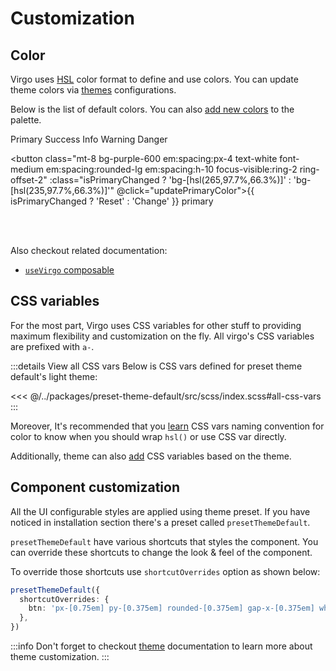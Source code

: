 <script setup lang="ts">
import { useCssVar } from '@vueuse/core';
import { useVirgo } from '@virgo-ui/vue';
import { computed } from 'vue';

const { activeTheme, themes } = useVirgo()
const vpBrandHue = useCssVar('--vp-brand-hue')
const isPrimaryChanged = computed(() => activeTheme.value.theme?.colors.primary?.startsWith('235'))

const updatePrimaryColor = () => {
  const primaryColor = activeTheme.value.theme.colors.primary
  const primaryHue = isPrimaryChanged.value ? '265' : '235'

  // To update the look & feel of whole template, update VitePress primary color as well
  vpBrandHue.value = primaryHue

  // ℹ️ Change primary color for all themes. You can also just change the primary color of current/active theme 😇
  for (const themeName in themes.value) {
    const theme = themes.value[themeName]
    theme.colors.primary = `${primaryHue}, 97.7%, 66.3%`
  }
}
</script>

# Customization

## Color

Virgo uses [HSL](https://developer.mozilla.org/en-US/docs/Web/CSS/color_value/hsl) color format to define and use colors. You can update theme colors via [themes](/guide/features/theme.md) configurations.

Below is the list of default colors. You can also [add new colors](/guide/features/theme.html#how-to-add-new-color) to the palette.

<div class="flex gap-6 flex-wrap">
    <ACard variant="fill" color="primary" class="rounded-2xl shadow-2xl shadow-primary shadow-opacity-40 w-26 h-26 font-semibold grid place-items-center">Primary</ACard>
    <ACard variant="fill" color="success" class="rounded-2xl shadow-2xl shadow-success shadow-opacity-40 w-26 h-26 font-semibold grid place-items-center">Success</ACard>
    <ACard variant="fill" color="info" class="rounded-2xl shadow-2xl shadow-info shadow-opacity-40 w-26 h-26 font-semibold grid place-items-center">Info</ACard>
    <ACard variant="fill" color="warning" class="rounded-2xl shadow-2xl shadow-warning shadow-opacity-40 w-26 h-26 font-semibold grid place-items-center">Warning</ACard>
    <ACard variant="fill" color="danger" class="rounded-2xl shadow-2xl shadow-danger shadow-opacity-40 w-26 h-26 font-semibold grid place-items-center">Danger</ACard>
</div>

<button class="mt-8 bg-purple-600 em:spacing:px-4 text-white font-medium em:spacing:rounded-lg em:spacing:h-10 focus-visible:ring-2 ring-offset-2" :class="isPrimaryChanged ? 'bg-[hsl(265,97.7%,66.3%)]' : 'bg-[hsl(235,97.7%,66.3%)]'" @click="updatePrimaryColor">{{ isPrimaryChanged ? 'Reset' : 'Change' }} primary</button>

<br />
<br />

Also checkout related documentation:

- [`useVirgo` composable](/guide/composables/useVirgo.md)

## CSS variables

For the most part, Virgo uses CSS variables for other stuff to providing maximum flexibility and customization on the fly. All virgo's CSS variables are prefixed with `a-`.

:::details View all CSS vars
Below is CSS vars defined for preset theme default's light theme:

<<< @/../packages/preset-theme-default/src/scss/index.scss#all-css-vars
:::

Moreover, It's recommended that you [learn](/development/contributing.html#css-vars) CSS vars naming convention for color to know when you should wrap `hsl()` or use CSS var directly.

Additionally, theme can also [add](/guide/features/theme.html#adding-theme-based-css-variables) CSS variables based on the theme.


## Component customization

All the UI configurable styles are applied using theme preset. If you have noticed in installation section there's a preset called `presetThemeDefault`.

`presetThemeDefault` have various shortcuts that styles the component. You can override these shortcuts to change the look & feel of the component.

To override those shortcuts use `shortcutOverrides` option as shown below:

```ts
presetThemeDefault({
  shortcutOverrides: {
    btn: 'px-[0.75em] py-[0.375em] rounded-[0.375em] gap-x-[0.375em] whitespace-nowrap',
  },
})
```

:::info
Don't forget to checkout [theme](/guide/features/theme.md) documentation to learn more about theme customization.
:::
